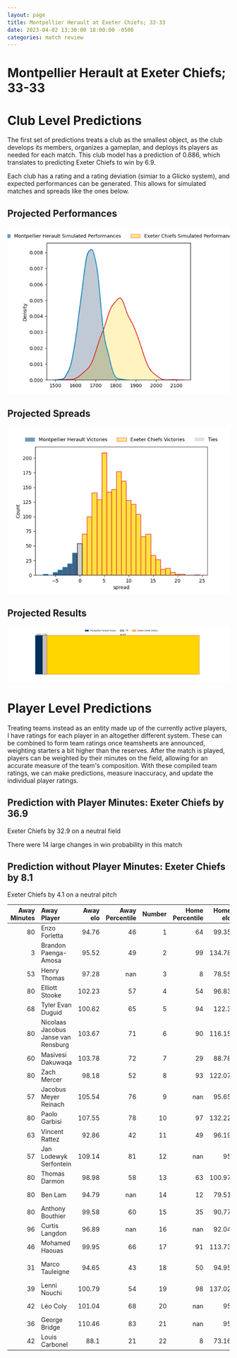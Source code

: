 ```yaml
---  
layout: page  
title: Montpellier Herault at Exeter Chiefs; 33-33  
date: 2023-04-02 13:30:00 18:00:00 -0500  
categories: match review  
---
```

# Montpellier Herault at Exeter Chiefs; 33-33

# Club Level Predictions


The first set of predictions treats a club as the smallest object, as the club develops its members, organizes a gameplan, and deploys its players as needed for each match. This club model has a prediction of 0.686, which translates to predicting Exeter Chiefs to win by 6.9.

Each club has a rating and a rating deviation (simiar to a Glicko system), and expected performances can be generated. This allows for simulated matches and spreads like the ones below.
## Projected Performances


![Projected Performances](plots/performances_2023-04-02-ExeterChiefs-MontpellierHerault.png)
## Projected Spreads


![Projected Spreads](plots/spreads_2023-04-02-ExeterChiefs-MontpellierHerault.png)
## Projected Results


![Projected Results](plots/resultbar_2023-04-02-ExeterChiefs-MontpellierHerault.png)
# Player Level Predictions


Treating teams instead as an entity made up of the currently active players, I have ratings for each player in an altogether different system. These can be combined to form team ratings once teamsheets are announced, weighting starters a bit higher than the reserves. After the match is played, players can be weighted by their minutes on the field, allowing for an accurate measure of the team's composition. With these compiled team ratings, we can make predictions, measure inaccuracy, and update the individual player ratings.
## Prediction with Player Minutes: Exeter Chiefs by 36.9


Exeter Chiefs by 32.9 on a neutral field

There were 14 large changes in win probability in this match
## Prediction without Player Minutes: Exeter Chiefs by 8.1


Exeter Chiefs by 4.1 on a neutral pitch



|   Away Minutes | Away Player                         |   Away elo |   Away Percentile |   Number |   Home Percentile |   Home elo | Home Player       |   Home Minutes |
|---------------:|:------------------------------------|-----------:|------------------:|---------:|------------------:|-----------:|:------------------|---------------:|
|             80 | Enzo Forletta                       |      94.76 |                46 |        1 |                64 |      99.35 | Scott Sio         |             70 |
|              3 | Brandon Paenga-Amosa                |      95.52 |                49 |        2 |                99 |     134.78 | Dan Frost         |             57 |
|             53 | Henry Thomas                        |      97.28 |               nan |        3 |                 8 |      78.55 | Marcus Street     |             52 |
|             80 | Elliott Stooke                      |     102.23 |                57 |        4 |                54 |      96.83 | Jonny Gray        |             80 |
|             68 | Tyler Evan Duguid                   |     100.62 |                65 |        5 |                94 |     122.3  | Dafydd Jenkins    |             80 |
|             80 | Nicolaas Jacobus Janse van Rensburg |     103.67 |                71 |        6 |                90 |     116.15 | Jannes Kirsten    |             51 |
|             60 | Masivesi Dakuwaqa                   |     103.78 |                72 |        7 |                29 |      88.78 | Christ Tshiunza   |             63 |
|             80 | Zach Mercer                         |      98.18 |                52 |        8 |                93 |     122.07 | Sam Simmonds      |             80 |
|             57 | Jacobus Meyer Reinach               |     105.54 |                76 |        9 |               nan |      95.65 | Will Becconsall   |             60 |
|             80 | Paolo Garbisi                       |     107.55 |                78 |       10 |                97 |     132.22 | Joe Simmonds      |             80 |
|             63 | Vincent Rattez                      |      92.86 |                42 |       11 |                49 |      96.19 | Rory O'Loughlin   |             73 |
|             57 | Jan Lodewyk Serfontein              |     109.14 |                81 |       12 |               nan |      95    | Sean O'Brien      |             80 |
|             80 | Thomas Darmon                       |      98.98 |                58 |       13 |                63 |     100.97 | Henry Slade       |             80 |
|             80 | Ben Lam                             |      94.79 |               nan |       14 |                12 |      79.51 | Jack Nowell       |             80 |
|             80 | Anthony Bouthier                    |      99.58 |                60 |       15 |                35 |      90.77 | Tom Wyatt         |             80 |
|             96 | Curtis Langdon                      |      96.89 |               nan |       16 |               nan |      92.04 | Jack Yeandle      |             42 |
|             46 | Mohamed Haouas                      |      99.95 |                66 |       17 |                91 |     113.73 | Nika Abuladze     |             29 |
|             31 | Marco Tauleigne                     |      94.65 |                43 |       18 |                50 |      94.95 | Josh Iosefa-Scott |             47 |
|             39 | Lenni Nouchi                        |     100.79 |                54 |       19 |                98 |     137.02 | Dave Ewers        |             48 |
|             42 | Léo Coly                            |     101.04 |                68 |       20 |               nan |      95    | Tom Cairns        |             39 |
|             36 | George Bridge                       |     110.46 |                83 |       21 |               nan |      95    | Aidon Davis       |             36 |
|             42 | Louis Carbonel                      |      88.1  |                21 |       22 |                 8 |      73.16 | Josh Hodge        |             26 |

